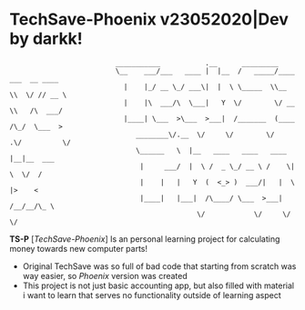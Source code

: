 # TechSave-Phoenix v23052020|Dev by darkk!


                              ___________           .__      _________                   
                              \__    ___/___   ____ |  |__  /   _____/____ ___  __ ____  
                                |    |_/ __ \_/ ___\|  |  \ \_____  \\__  \\  \/ // __ \ 
                                |    |\  ___/\  \___|   Y  \/        \/ __ \\   /\  ___/ 
                                |____| \___  >\___  >___|  /_______  (____  /\_/  \___  >
                                   ________\/.__  \/     \/        \/    .\/          \/ 
                                   \______   \  |__   ____   ____   ____ |__|__  ___     
                                    |     ___/  |  \ /  _ \_/ __ \ /    \|  \  \/  /     
                                    |    |   |   Y  (  <_> )  ___/|   |  \  |>    <      
                                    |____|   |___|  /\____/ \___  >___|  /__/__/\_ \     
                                                  \/            \/     \/         \/     


**TS-P** [*TechSave-Phoenix*] Is an personal learning project for calculating money towards new computer parts!

* Original TechSave was so full of bad code that starting from scratch was way easier, so *Phoenix* version was created
* This project is not just basic accounting app, but also filled with material i want to learn that serves no functionality outside of learning aspect